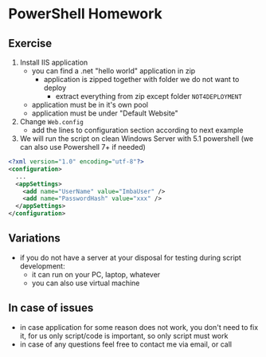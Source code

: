# PowerShell Homework

## Exercise

1. Install IIS application
    - you can find a .net "hello world" application in zip
      - application is zipped together with folder we do not want to deploy
        - extract everything from zip except folder `NOT4DEPLOYMENT`
    - application must be in it's own pool
    - application must be under "Default Website"
2. Change `Web.config`
    - add the lines to configuration section according to next example
3. We will run the script on clean Windows Server with 5.1 powershell (we can also use Powershell 7+ if needed)

```xml
<?xml version="1.0" encoding="utf-8"?>
<configuration>
  ...
  <appSettings>
    <add name="UserName" value="ImbaUser" />
    <add name="PasswordHash" value="xxx" />
  </appSettings>
</configuration>
```  

## Variations

- if you do not have a server at your disposal for testing during script development:
  - it can run on your PC, laptop, whatever
  - you can also use virtual machine

## In case of issues

- in case application for some reason does not work, you don't need to fix it, for us only script/code is important, so only script must work
- in case of any questions feel free to contact me via email, or call

